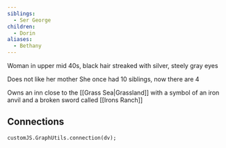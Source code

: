```yaml
---
siblings:
  - Ser George
children:
  - Dorin
aliases:
  - Bethany
---
```

Woman in upper mid 40s, black hair streaked with silver, steely gray eyes

Does not like her mother
She once had 10 siblings, now there are 4

Owns an inn close to the [[Grass Sea|Grassland]] with a symbol of an iron anvil and a broken sword called [[Irons Ranch]]

## Connections

```dataviewjs
customJS.GraphUtils.connection(dv);
```
